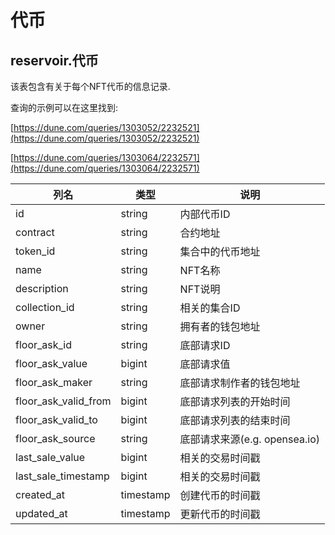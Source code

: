 # 代币

## **reservoir.代币**

该表包含有关于每个NFT代币的信息记录.

查询的示例可以在这里找到:

[https://dune.com/queries/1303052/2232521](https://dune.com/queries/1303052/2232521)

[https://dune.com/queries/1303064/2232571](https://dune.com/queries/1303064/2232571)

| **列名**         | **类型**  | **说明**                    |
|-------------------------|-----------|------------------------------------|
| id                      | string    | 内部代币ID                  |
| contract                | string    | 合约地址                   |
| token\_id               | string    | 集合中的代币地址  |
| name                    | string    | NFT名称                           |
| description             | string    | NFT说明                    |                                                                                         |
| collection\_id          | string    | 相关的集合ID           |
| owner                   | string    | 拥有者的钱包地址               |
| floor\_ask\_id          | string    | 底部请求ID                       |
| floor\_ask\_value       | bigint    | 底部请求值                   |
| floor\_ask\_maker       | string    | 底部请求制作者的钱包地址     |
| floor\_ask\_valid\_from | bigint    | 底部请求列表的开始时间       |
| floor\_ask\_valid\_to   | bigint    | 底部请求列表的结束时间         |
| floor\_ask\_source      | string    | 底部请求来源(e.g. opensea.io) |
| last\_sale\_value       | bigint    | 相关的交易时间戳   |   
| last\_sale\_timestamp   | bigint    | 相关的交易时间戳   |   
| created\_at             | timestamp | 创建代币的时间戳    |
| updated\_at             | timestamp | 更新代币的时间戳   |                                                                          |
